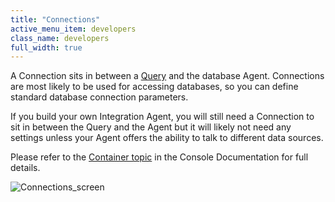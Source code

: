 ```yaml
---
title: "Connections"
active_menu_item: developers
class_name: developers
full_width: true
---
```



A Connection sits in between a [Query](/developers/user-guide/product-guide/advanced-features/accessing-data-in-other-apps-databases-and-apis/advqueries) and the database Agent. Connections are most likely to be used for accessing databases, so you can define standard database connection parameters.

If you build your own Integration Agent, you will still need a Connection to sit in between the Query and the Agent but it will likely not need any settings unless your Agent offers the ability to talk to different data sources.

Please refer to the [Container topic](containers.htm) in the Console Documentation for full details.

![Connections\_screen](/img/docs/connections_screen.zoom56.png)
